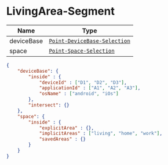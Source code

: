 # LivingArea-Segment

Name        |Type      
------------|----------
deviceBase | [`Point-DeviceBase-Selection`]() 
space | [`Point-Space-Selection`]() 

```json
{
    "deviceBase": {
        "inside" : {
            "deviceId" : ["D1", "D2", "D3"],
            "applicationId" : ["A1", "A2", "A3"],
            "osName" : ["android", "iOs"]
        },
        "intersect": {}
    },
    "space": {
        "inside" : {
            "explicitArea" : {},
            "implicitAreas" : ["living", "home", "work"],
            "savedAreas" : {}
        }
    }
}
```

